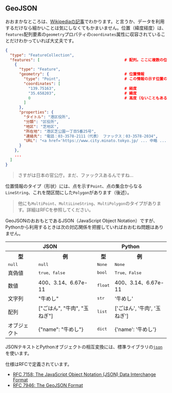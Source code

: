 ## GeoJSON

おおまかなところは、[Wikipediaの記事](https://ja.wikipedia.org/wiki/GeoJSON)でわかります。と言うか、データを利用するだけなら細かいことは気にしなくてもかまいません。位置（緯度経度）は、`features`配列要素の`geometry`プロパティの`coordinates`属性に収容されていることだけわかっていれば大丈夫です。

```json
{
  "type": "FeatureCollection",
  "features": [                                     # 配列。ここに複数の位置情報が収容されている。
    {
      "type": "Feature",
      "geometry": {                                 # 位置情報
        "type": "Point",                            # この情報の示す位置の形状
        "coordinates": [
          "139.75163",                              # 経度
          "35.658203",                              # 緯度
          0                                         # 高度（ないこともある）
        ]
      },
      "properties": {
        "タイトル": "港区役所",
        "分類": "区役所",
        "地区": "芝地区",
        "所在地": "港区芝公園一丁目5番25号",
        "連絡先": "電話：03-3578-2111（代表） ファックス：03-3578-2034",
        "URL": "<a href='https://www.city.minato.tokyo.jp/ ... 中略 ... /01.html</a>"
      }
    },
    ...
  ]
}
```

> さすがは日本の官公庁。まだ、ファックスあるんですね...

位置情報のタイプ（形状）には、点を示す`Point`、点の集合からなる`LineString`、これを閉区間にした`Polygon`があります（後述）。

> 他にも`MultiPoint`、`MultiLineString`、`MultiPolygon`のタイプがあります。詳細はRFCを参照してください。

GeoJSONのおおもとであるJSON（JavaScript Object Notation）ですが、Pythonから利用するときは次の対応関係を把握していればおおむね問題はありません。

<table border="0">
 <tr><th colspan="2">JSON</th> <th colspan="2">Python</th></tr>
 <tr><th>型</th><th>例</th><th>型</th><th>例</th></tr>
 <tr><td><tt>null</tt></td><td><tt>null</tt></td><td><tt>None</tt></td><td><tt>None</tt></td></tr>
 <tr><td>真偽値</td><td><tt>true、false</tt></td><td><tt>bool</tt></td><td><tt>True、False</tt></td></tr>
 <tr><td>数値</td><td>400、3.14、6.67e-11</td><td><tt>float</tt></td><td>400、3.14、6.67e-11</td></tr>
 <tr><td>文字列</td><td>"牛めし"</td><td><tt>str</tt></td><td>'牛めし'</td></tr>
 <tr><td>配列</td><td>["ごはん", "牛肉", "玉ねぎ"]</td><td><tt>list</tt></td><td>['ごはん', '牛肉', '玉ねぎ']</td></tr>
 <tr><td>オブジェクト</td><td>{"name": "牛めし"}</td><td><tt>dict</tt></td><td>{'name': '牛めし'}</td></tr>
</table>

JSONテキストとPythonオブジェクトの相互変換には、標準ライブラリの[`json`](https://docs.python.org/ja/3/library/json.html)を使います。

仕様はRFCで定義されています。

- [RFC 7158: The JavaScript Object Notation (JSON) Data Interchange Format](https://www.rfc-editor.org/info/rfc7158)
- [RFC 7946: The GeoJSON Format](https://www.rfc-editor.org/info/rfc7946)
